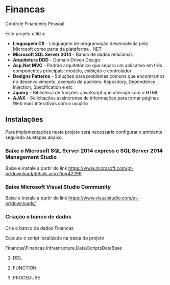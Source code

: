 # Financas

Controle Financeiro Pessoal

Este projeto utiliza:

- **Linguagem C#** -  Linguagem de programação desenvolvida pela Microsoft como parte da plataforma . NET
- **Microsoft SQL Server 2014** - Banco de dados relacional.
- **Arquitetura DDD** - Domain Driven Design.
- **Asp.Net MVC** - Padrão arquitetônico que separa um aplicativo em três componentes principais: modelo, exibição e controlador
- **Designs Patterns** -  Soluções para problemas comuns que encontramos no desenvolvimento, exemplo de padrões: Repository, Dependency Injection, Specification e etc
- **Jquery** - Biblioteca de funções JavaScript que interage com o HTML
- **AJAX** - Solicitações assíncronas de informações para tornar páginas Web mais interativas com o usuário

## Instalações

Para implementações neste projeto será necessário configurar o ambiente seguindo as etapas abaixo.

### Baixe o Microsoft SQL Server 2014 express e SQL Server 2014 Management Studio

Baixe e instale a partir do link https://www.microsoft.com/pt-br/download/details.aspx?id=42299

### Baixe Microsoft Visual Studio Community

Baixe e instale a partir do link https://www.visualstudio.com/pt-br/downloads/

### Criação o banco de dados

Crie o banco de dados Financas

Execute o script localizado na pasta do projeto

Financas\Financas.Infrastructure.Data\ScriptsDataBase

01. DDL

02. FUNCTION

03. PROCEDURE


